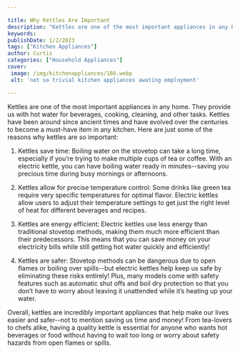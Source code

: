 ```yaml
---

title: Why Kettles Are Important
description: "Kettles are one of the most important appliances in any home. They provide us with hot water for beverages, cooking, cleaning, and...get the full scoop"
keywords: 
publishDate: 1/2/2023
tags: ["Kitchen Appliances"]
author: Curtis
categories: ["Household Appliances"]
cover: 
 image: /img/kitchenappliances/186.webp
 alt: 'not so trivial kitchen appliances awating employment'

---
```


Kettles are one of the most important appliances in any home. They provide us with hot water for beverages, cooking, cleaning, and other tasks. Kettles have been around since ancient times and have evolved over the centuries to become a must-have item in any kitchen. Here are just some of the reasons why kettles are so important:

1) Kettles save time: Boiling water on the stovetop can take a long time, especially if you’re trying to make multiple cups of tea or coffee. With an electric kettle, you can have boiling water ready in minutes--saving you precious time during busy mornings or afternoons.

2) Kettles allow for precise temperature control: Some drinks like green tea require very specific temperatures for optimal flavor. Electric kettles allow users to adjust their temperature settings to get just the right level of heat for different beverages and recipes. 

3) Kettles are energy efficient: Electric kettles use less energy than traditional stovetop methods, making them much more efficient than their predecessors. This means that you can save money on your electricity bills while still getting hot water quickly and efficiently! 

4) Kettles are safer: Stovetop methods can be dangerous due to open flames or boiling over spills--but electric kettles help keep us safe by eliminating these risks entirely! Plus, many models come with safety features such as automatic shut offs and boil dry protection so that you don’t have to worry about leaving it unattended while it’s heating up your water. 
 
Overall, kettles are incredibly important appliances that help make our lives easier and safer--not to mention saving us time and money! From tea-lovers to chefs alike, having a quality kettle is essential for anyone who wants hot beverages or food without having to wait too long or worry about safety hazards from open flames or spills.
